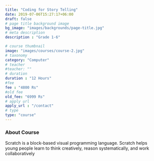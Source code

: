 ```yaml
---
title: "Coding for Story Telling"
date: 2019-07-06T15:27:17+06:00
draft: false
# page title background image
bg_image: "images/backgrounds/page-title.jpg"
# meta description
description : "Grade 1-6"

# course thumbnail
image: "images/courses/course-2.jpg"
# taxonomy
category: "Computer"
# teacher
#teacher: ""
# duration
duration : "12 Hours"
#fee
fee : "4800 Rs"
#old fee
old_fee: "6999 Rs"
# apply url
apply_url : "/contact"
# type
type: "course"
---
```



### About Course

Scratch is a block-based visual programming language. Scratch helps young people learn to think creatively, reason systematically, and work collaboratively  
</p>



